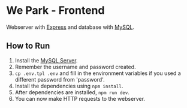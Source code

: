 # We Park - Frontend

Webserver with [Express](https://expressjs.com/) and database with [MySQL](https://www.mysql.com/).

## How to Run

1. Install the [MySQL Server](https://dev.mysql.com/downloads/mysql/).
2. Remember the username and password created.
3. <code>cp .env.tpl .env</code> and fill in the environment variables if you used a different password from 'password'.
4. Install the dependencies using <code>npm install</code>.
5. After dependencies are installed, <code>npm run dev</code>.
6. You can now make HTTP requests to the webserver.
